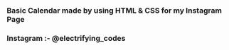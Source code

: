 ### Basic Calendar made by using HTML & CSS for my Instagram Page

### Instagram :- @electrifying_codes